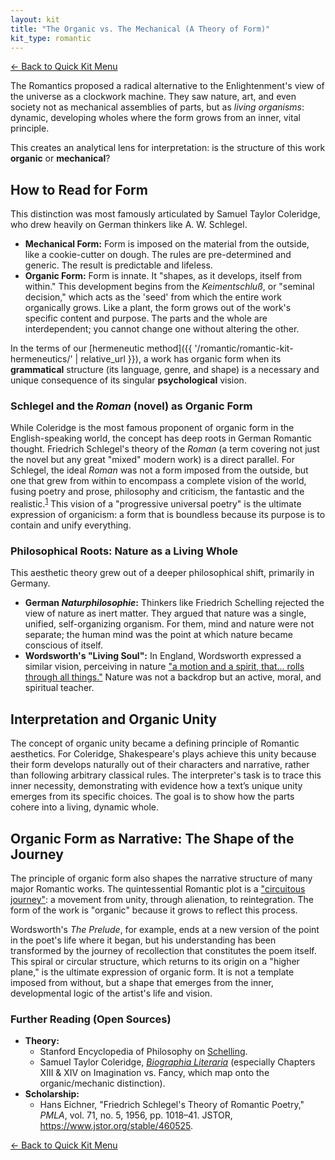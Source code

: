 ```yaml
---
layout: kit
title: "The Organic vs. The Mechanical (A Theory of Form)"
kit_type: romantic
---
```

<div class="top-links">

<a href="{{ '/romantic/romantic-quick-kit/' | relative_url }}" class="quickkit-pill">← Back to Quick
Kit Menu</a>

</div>


The Romantics proposed a radical alternative to the Enlightenment's view
of the universe as a clockwork machine. They saw nature, art, and even
society not as mechanical assemblies of parts, but as *living
organisms*: dynamic, developing wholes where the form grows from an
inner, vital principle.

This creates an analytical lens for interpretation: is the structure of
this work **organic** or **mechanical**?

## How to Read for Form

This distinction was most famously articulated by Samuel Taylor
Coleridge, who drew heavily on German thinkers like A. W. Schlegel.

- **Mechanical Form:** Form is imposed on the material from the outside,
  like a cookie-cutter on dough. The rules are pre-determined and
  generic. The result is predictable and lifeless.
- **Organic Form:** Form is innate. It "shapes, as it develops, itself
  from within." This development begins from the *Keimentschluß*, or
  "seminal decision," which acts as the 'seed' from which the entire
  work organically grows. Like a plant, the form grows out of the work's
  specific content and purpose. The parts and the whole are
  interdependent; you cannot change one without altering the other.

In the terms of our [hermeneutic
method]({{ '/romantic/romantic-kit-hermeneutics/' | relative_url }}), a work has organic form when
its **grammatical** structure (its language, genre, and shape) is a
necessary and unique consequence of its singular **psychological**
vision.

### Schlegel and the *Roman* (novel) as Organic Form

While Coleridge is the most famous proponent of organic form in the
English-speaking world, the concept has deep roots in German Romantic
thought. Friedrich Schlegel's theory of the *Roman* (a term covering not
just the novel but any great "mixed" modern work) is a direct parallel.
For Schlegel, the ideal *Roman* was not a form imposed from the outside,
but one that grew from within to encompass a complete vision of the
world, fusing poetry and prose, philosophy and criticism, the fantastic
and the realistic.<sup>[1](#ref1)</sup> This vision of a "progressive
universal poetry" is the ultimate expression of organicism: a form that
is boundless because its purpose is to contain and unify everything.

### Philosophical Roots: Nature as a Living Whole

This aesthetic theory grew out of a deeper philosophical shift,
primarily in Germany.

- **German *Naturphilosophie*:** Thinkers like Friedrich Schelling
  rejected the view of nature as inert matter. They argued that nature
  was a single, unified, self-organizing organism. For them, mind and
  nature were not separate; the human mind was the point at which nature
  became conscious of itself.
- **Wordsworth's "Living Soul":** In England, Wordsworth expressed a
  similar vision, perceiving in nature ["a motion and a spirit, that...
  rolls through all
  things."](https://en.wikipedia.org/wiki/Lines_Written_a_Few_Miles_above_Tintern_Abbey)
  Nature was not a backdrop but an active, moral, and spiritual teacher.

## Interpretation and Organic Unity

The concept of organic unity became a defining principle of Romantic
aesthetics. For Coleridge, Shakespeare's plays achieve this unity
because their form develops naturally out of their characters and
narrative, rather than following arbitrary classical rules. The
interpreter's task is to trace this inner necessity, demonstrating with
evidence how a text’s unique unity emerges from its specific choices.
The goal is to show how the parts cohere into a living, dynamic whole.

## Organic Form as Narrative: The Shape of the Journey

The principle of organic form also shapes the narrative structure of
many major Romantic works. The quintessential Romantic plot is a
["circuitous
journey"](https://victorianweb.org/religion/apocalypse/dungey.html): a
movement from unity, through alienation, to reintegration. The form of
the work is "organic" because it grows to reflect this process.

Wordsworth's *The Prelude*, for example, ends at a new version of the
point in the poet's life where it began, but his understanding has been
transformed by the journey of recollection that constitutes the poem
itself. This spiral or circular structure, which returns to its origin
on a "higher plane," is the ultimate expression of organic form. It is
not a template imposed from without, but a shape that emerges from the
inner, developmental logic of the artist's life and vision.

### Further Reading (Open Sources)

- **Theory:**
  - Stanford Encyclopedia of Philosophy on
    [Schelling](https://plato.stanford.edu/entries/schelling/).
  - Samuel Taylor Coleridge, [*Biographia
    Literaria*](https://www.gutenberg.org/files/6081/6081-h/6081-h.htm)
    (especially Chapters XIII & XIV on Imagination vs. Fancy, which map
    onto the organic/mechanic distinction).
- **Scholarship:**
  - <span id="ref1">Hans Eichner, "Friedrich Schlegel's Theory of
    Romantic Poetry," *PMLA*, vol. 71, no. 5, 1956, pp. 1018–41. JSTOR,
    <a href="https://www.jstor.org/stable/460525"
    target="_blank">https://www.jstor.org/stable/460525</a>.</span>

<div class="bottom-links">

<a href="{{ '/romantic/romantic-quick-kit/' | relative_url }}" class="quickkit-pill">← Back to Quick
Kit Menu</a>

</div>

